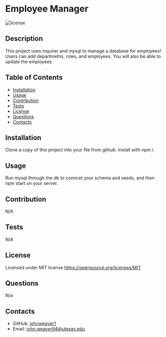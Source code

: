 # Employee Manager
  ![license](https://img.shields.io/static/v1?label=license&message=MIT&color=brightgreen)
  ## Description
  This project uses inquirer and mysql to manage a database for employees! Users can add departmetns, roles, and employees. You will also be able to update the employees
  ## Table of Contents
  * [Installation](#installation)
  * [Usage](#usage)
  * [Contribution](#contribution)
  * [Tests](#tests)
  * [License](#license)
  * [Questions](#questions)
  * [Contacts](#contacts)
  
  ## Installation
  Clone a copy of this project into your file from github. Install with npm i.
  ## Usage
  Run mysql through the db to conncet your schema and seeds, and then npm start on your server.
  ## Contribution
  N/A
  ## Tests
  N/A
  ## License
  Licensed under MIT license
  https://opensource.org/licenses/MIT
  ## Questions
  N/a
  ## Contacts
  * GitHub: [johnweaver1](https://github.com/johnweaver1)
  * Email: [john.weaver94@utexas.edu](mailto:john.weaver94@utexas.edu)
